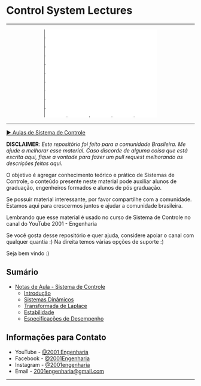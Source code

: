 # Control System Lectures
---

<center><img src='/assets/car_pendg.gif' width=300px></center>

---

[▶ Aulas de Sistema de Controle](https://www.youtube.com/playlist?list=PLE1UtdMhwaEqIztXW0BdBNdY4uebcUA2n)

**DISCLAIMER**: *Este repositório foi feito para a comunidade Brasileira. Me ajude a melhorar esse material.
Caso discorde de alguma coisa que está escrita aqui, fique a vontade para fazer um pull request melhorando as descrições feitas aqui.*

O objetivo é agregar conhecimento teórico e prático de Sistemas de Controle, o conteúdo presente neste material pode auxiliar alunos de graduação, engenheiros formados e alunos de pós graduação.

Se possuir material interessante, por favor compartilhe com a comunidade. Estamos aqui para crescermos juntos e ajudar a comunidade brasileira.

Lembrando que esse material é usado no curso de Sistema de Controle no canal do YouTube 2001 - Engenharia

Se você gosta desse repositório e quer ajuda, considere apoiar o canal com qualquer quantia :)
Na direita temos várias opções de suporte :)


Seja bem vindo :)

## Sumário


<!-- toc -->
  * [Notas de Aula - Sistema de Controle](https://github.com/2001engenharia/Control-System-Lectures/tree/master/src)
      * [Introdução](https://github.com/2001engenharia/Control-System-Lectures/tree/master/src/01_intro)
      * [Sistemas Dinâmicos]()
      * [Transformada de Laplace]()
      * [Estabilidade]()
      * [Especificações de Desempenho]()
      
## Informações para Contato

- YouTube   - [@2001 Engenharia](https://www.youtube.com/channel/UCZyFebN0_gF2yy5fhVhlXtA)
- Facebook  - [@2001Engenharia](https://www.facebook.com/2001engenharia)
- Instagram - [@2001engenharia](http://instagram.com/2001engenharia)
- Email     - 2001engenharia@gmail.com
---


